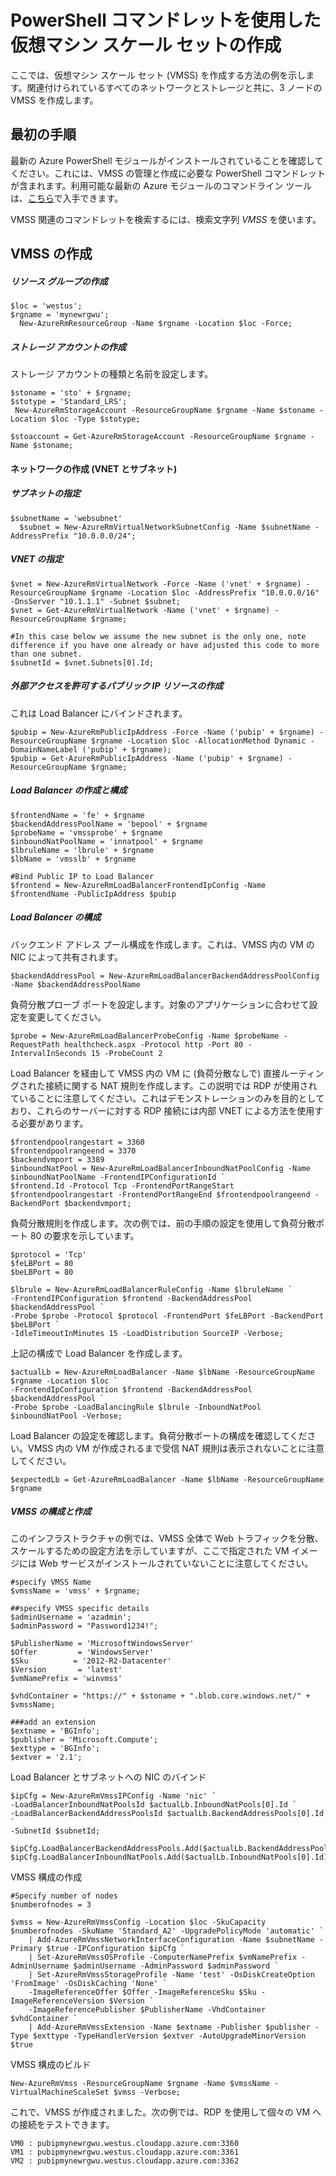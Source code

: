 <properties
	pageTitle="PowerShell コマンドレットを使用した仮想マシン スケール セットの作成 | Microsoft Azure"
	description="Azure PowerShell コマンドレットを使用した初めての Azure 仮想マシン スケール セットの作成と管理の概要です。"
	services="virtual-machines-windows"
	documentationCenter=""
	authors="danielsollondon"
	manager="guybo"
	editor=""
	tags="azure-resource-manager"/>

<tags
	ms.service="virtual-machines-windows"
	ms.workload="infrastructure-services"
	ms.tgt_pltfrm="na"
	ms.devlang="na"
	ms.topic="article"
	ms.date="03/30/2016"
	ms.author="danielsollondon"/>

# PowerShell コマンドレットを使用した仮想マシン スケール セットの作成

ここでは、仮想マシン スケール セット (VMSS) を作成する方法の例を示します。関連付けられているすべてのネットワークとストレージと共に、3 ノードの VMSS を作成します。

## 最初の手順
最新の Azure PowerShell モジュールがインストールされていることを確認してください。これには、VMSS の管理と作成に必要な PowerShell コマンドレットが含まれます。利用可能な最新の Azure モジュールのコマンドライン ツールは、[こちら](http://aka.ms/webpi-azps)で入手できます。

VMSS 関連のコマンドレットを検索するには、検索文字列 *VMSS* を使います。

## VMSS の作成

##### リソース グループの作成

```
$loc = 'westus';
$rgname = 'mynewrgwu';
  New-AzureRmResourceGroup -Name $rgname -Location $loc -Force;
```

##### ストレージ アカウントの作成

ストレージ アカウントの種類と名前を設定します。

```
$stoname = 'sto' + $rgname;
$stotype = 'Standard_LRS';
 New-AzureRmStorageAccount -ResourceGroupName $rgname -Name $stoname -Location $loc -Type $stotype;

$stoaccount = Get-AzureRmStorageAccount -ResourceGroupName $rgname -Name $stoname;
```

#### ネットワークの作成 (VNET とサブネット)

##### サブネットの指定

```
$subnetName = 'websubnet'
  $subnet = New-AzureRmVirtualNetworkSubnetConfig -Name $subnetName -AddressPrefix "10.0.0.0/24";
```

##### VNET の指定

```
$vnet = New-AzureRmVirtualNetwork -Force -Name ('vnet' + $rgname) -ResourceGroupName $rgname -Location $loc -AddressPrefix "10.0.0.0/16" -DnsServer "10.1.1.1" -Subnet $subnet;
$vnet = Get-AzureRmVirtualNetwork -Name ('vnet' + $rgname) -ResourceGroupName $rgname;

#In this case below we assume the new subnet is the only one, note difference if you have one already or have adjusted this code to more than one subnet.
$subnetId = $vnet.Subnets[0].Id;
```

##### 外部アクセスを許可するパブリック IP リソースの作成

これは Load Balancer にバインドされます。

```
$pubip = New-AzureRmPublicIpAddress -Force -Name ('pubip' + $rgname) -ResourceGroupName $rgname -Location $loc -AllocationMethod Dynamic -DomainNameLabel ('pubip' + $rgname);
$pubip = Get-AzureRmPublicIpAddress -Name ('pubip' + $rgname) -ResourceGroupName $rgname;
```

##### Load Balancer の作成と構成

```
$frontendName = 'fe' + $rgname
$backendAddressPoolName = 'bepool' + $rgname
$probeName = 'vmssprobe' + $rgname
$inboundNatPoolName = 'innatpool' + $rgname
$lbruleName = 'lbrule' + $rgname
$lbName = 'vmsslb' + $rgname

#Bind Public IP to Load Balancer
$frontend = New-AzureRmLoadBalancerFrontendIpConfig -Name $frontendName -PublicIpAddress $pubip
```

##### Load Balancer の構成
バックエンド アドレス プール構成を作成します。これは、VMSS 内の VM の NIC によって共有されます。

```
$backendAddressPool = New-AzureRmLoadBalancerBackendAddressPoolConfig -Name $backendAddressPoolName
```

負荷分散プローブ ポートを設定します。対象のアプリケーションに合わせて設定を変更してください。

```
$probe = New-AzureRmLoadBalancerProbeConfig -Name $probeName -RequestPath healthcheck.aspx -Protocol http -Port 80 -IntervalInSeconds 15 -ProbeCount 2
```

Load Balancer を経由して VMSS 内の VM に (負荷分散なしで) 直接ルーティングされた接続に関する NAT 規則を作成します。この説明では RDP が使用されていることに注意してください。これはデモンストレーションのみを目的としており、これらのサーバーに対する RDP 接続には内部 VNET による方法を使用する必要があります。

```
$frontendpoolrangestart = 3360
$frontendpoolrangeend = 3370
$backendvmport = 3389
$inboundNatPool = New-AzureRmLoadBalancerInboundNatPoolConfig -Name $inboundNatPoolName -FrontendIPConfigurationId `
$frontend.Id -Protocol Tcp -FrontendPortRangeStart $frontendpoolrangestart -FrontendPortRangeEnd $frontendpoolrangeend -BackendPort $backendvmport;
```

負荷分散規則を作成します。次の例では、前の手順の設定を使用して負荷分散ポート 80 の要求を示しています。

```
$protocol = 'Tcp'
$feLBPort = 80
$beLBPort = 80

$lbrule = New-AzureRmLoadBalancerRuleConfig -Name $lbruleName `
-FrontendIPConfiguration $frontend -BackendAddressPool $backendAddressPool `
-Probe $probe -Protocol $protocol -FrontendPort $feLBPort -BackendPort $beLBPort `
-IdleTimeoutInMinutes 15 -LoadDistribution SourceIP -Verbose;
```

上記の構成で Load Balancer を作成します。

```
$actualLb = New-AzureRmLoadBalancer -Name $lbName -ResourceGroupName $rgname -Location $loc `
-FrontendIpConfiguration $frontend -BackendAddressPool $backendAddressPool `
-Probe $probe -LoadBalancingRule $lbrule -InboundNatPool $inboundNatPool -Verbose;
```

Load Balancer の設定を確認します。負荷分散ポートの構成を確認してください。VMSS 内の VM が作成されるまで受信 NAT 規則は表示されないことに注意してください。

```
$expectedLb = Get-AzureRmLoadBalancer -Name $lbName -ResourceGroupName $rgname
```

##### VMSS の構成と作成

このインフラストラクチャの例では、VMSS 全体で Web トラフィックを分散、スケールするための設定方法を示していますが、ここで指定された VM イメージには Web サービスがインストールされていないことに注意してください。

```
#specify VMSS Name
$vmssName = 'vmss' + $rgname;

##specify VMSS specific details
$adminUsername = 'azadmin';
$adminPassword = "Password1234!";

$PublisherName = 'MicrosoftWindowsServer'
$Offer         = 'WindowsServer'
$Sku          = '2012-R2-Datacenter'
$Version       = 'latest'
$vmNamePrefix = 'winvmss'

$vhdContainer = "https://" + $stoname + ".blob.core.windows.net/" + $vmssName;

###add an extension
$extname = 'BGInfo';
$publisher = 'Microsoft.Compute';
$exttype = 'BGInfo';
$extver = '2.1';
```

Load Balancer とサブネットへの NIC のバインド

```
$ipCfg = New-AzureRmVmssIPConfig -Name 'nic' `
-LoadBalancerInboundNatPoolsId $actualLb.InboundNatPools[0].Id `
-LoadBalancerBackendAddressPoolsId $actualLb.BackendAddressPools[0].Id `
-SubnetId $subnetId;

$ipCfg.LoadBalancerBackendAddressPools.Add($actualLb.BackendAddressPools[0].Id);
$ipCfg.LoadBalancerInboundNatPools.Add($actualLb.InboundNatPools[0].Id);
```

VMSS 構成の作成

```
#Specify number of nodes
$numberofnodes = 3

$vmss = New-AzureRmVmssConfig -Location $loc -SkuCapacity $numberofnodes -SkuName 'Standard_A2' -UpgradePolicyMode 'automatic' `
    | Add-AzureRmVmssNetworkInterfaceConfiguration -Name $subnetName -Primary $true -IPConfiguration $ipCfg `
    | Set-AzureRmVmssOSProfile -ComputerNamePrefix $vmNamePrefix -AdminUsername $adminUsername -AdminPassword $adminPassword `
    | Set-AzureRmVmssStorageProfile -Name 'test' -OsDiskCreateOption 'FromImage' -OsDiskCaching 'None' `
    -ImageReferenceOffer $Offer -ImageReferenceSku $Sku -ImageReferenceVersion $Version `
    -ImageReferencePublisher $PublisherName -VhdContainer $vhdContainer `
    | Add-AzureRmVmssExtension -Name $extname -Publisher $publisher -Type $exttype -TypeHandlerVersion $extver -AutoUpgradeMinorVersion $true
```

VMSS 構成のビルド

```
New-AzureRmVmss -ResourceGroupName $rgname -Name $vmssName -VirtualMachineScaleSet $vmss -Verbose;
```

これで、VMSS が作成されました。次の例では、RDP を使用して個々の VM への接続をテストできます。

```
VM0 : pubipmynewrgwu.westus.cloudapp.azure.com:3360
VM1 : pubipmynewrgwu.westus.cloudapp.azure.com:3361
VM2 : pubipmynewrgwu.westus.cloudapp.azure.com:3362
```

<!---HONumber=AcomDC_0406_2016-->

